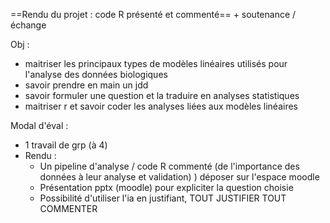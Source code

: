 
==Rendu du projet : code R présenté et commenté== + soutenance / échange 

Obj : 
- maitriser les principaux types de modèles linéaires utilisés pour l'analyse des données biologiques
- savoir prendre en main un jdd
- savoir formuler une question et la traduire en analyses statistiques
- maitriser r et savoir coder les analyses liées aux modèles linéaires

Modal d'éval :
- 1 travail de grp (à 4)
- Rendu : 
	- Un pipeline d'analyse / code R commenté (de l'importance des données à leur analyse et validation) ) déposer sur l'espace moodle
	- Présentation pptx (moodle) pour expliciter la question choisie
	- Possibilité d'utiliser l'ia en justifiant, TOUT JUSTIFIER TOUT COMMENTER


